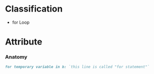 # Classification
- for Loop

# Attribute
### Anatomy
```md
for temporary variable in b: `this line is called "for statement"`
	
```